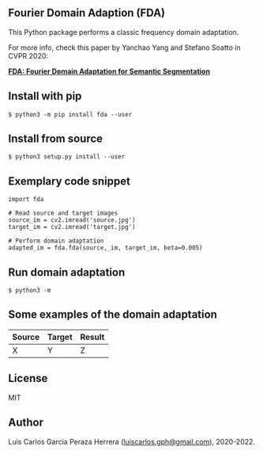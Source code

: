 Fourier Domain Adaption (FDA)
-----------------------------

This Python package performs a classic frequency domain adaptation.

For more info, check this paper by Yanchao Yang and Stefano Soatto in CVPR 2020: 

[**FDA: Fourier Domain Adaptation for Semantic Segmentation**](https://arxiv.org/abs/2004.05498)


Install with pip
----------------

```
$ python3 -m pip install fda --user
```

Install from source
-------------------

```
$ python3 setup.py install --user
```

Exemplary code snippet
----------------------

```
import fda

# Read source and target images
source_im = cv2.imread('source.jpg')
target_im = cv2.imread('target.jpg')

# Perform domain adaptation
adapted_im = fda.fda(source,_im, target_im, beta=0.005)
```

Run domain adaptation
---------------------
```
$ python3 -m 
```

Some examples of the domain adaptation
--------------------------------------

| Source      | Target      | Result |
| ----------- | ----------- | ------ |
| X           | Y           | Z

License
-------

MIT


Author
------

Luis Carlos Garcia Peraza Herrera (luiscarlos.gph@gmail.com), 2020-2022.


